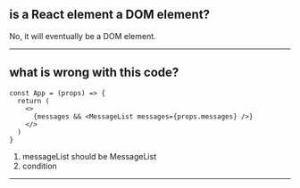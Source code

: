 ## is a React element a DOM element?

No, it will eventually be a DOM element.

---

## what is wrong with this code?

```
const App = (props) => {
  return (
    <>
      {messages && <MessageList messages={props.messages} />}
    </>
  )
}

```

1. messageList should be MessageList
2. condition

---
